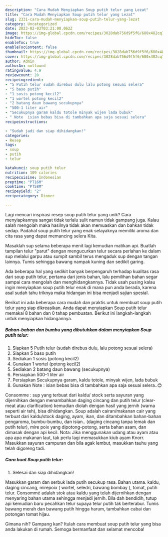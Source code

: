 ```yaml
---
description: "Cara Mudah Menyiapkan Soup putih telur yang Lezat"
title: "Cara Mudah Menyiapkan Soup putih telur yang Lezat"
slug: 2331-cara-mudah-menyiapkan-soup-putih-telur-yang-lezat
category: Uncategorized
date: 2023-02-03T03:21:00.062Z
image: https://img-global.cpcdn.com/recipes/3028dab756d9f5f6/680x482cq70/soup-putih-telur-foto-resep-utama.jpg
hideToc: false
enableToc: true
enableTocContent: false
thumbnail: https://img-global.cpcdn.com/recipes/3028dab756d9f5f6/680x482cq70/soup-putih-telur-foto-resep-utama.jpg
cover: https://img-global.cpcdn.com/recipes/3028dab756d9f5f6/680x482cq70/soup-putih-telur-foto-resep-utama.jpg
author: Admin
authorAv: notfound
ratingvalue: 4.9
reviewcount: 20
recipeingredient:
- "5 Putih telur sudah direbus dulu lalu potong sesuai selera"
- "5 baso putih"
- "1 sosis potong kecil2"
- "1 wortel potong kecil2"
- "2 batang daun bawang secukupnya"
- "500-1 liter air"
- "Secukupnya garam kaldu totole minyak wijen lada bubuk"
- " Note  isian bebas bisa di tambahkan apa saja sesuai selera"
recipeinstructions:

- "Sudah jadi dan siap dihidangkan!"
categories:
- Resep
tags:
- soup
- putih
- telur

katakunci: soup putih telur 
nutrition: 109 calories
recipecuisine: Indonesian
preptime: "PT16M"
cooktime: "PT58M"
recipeyield: "2"
recipecategory: Dinner

---
```





Lagi mencari inspirasi resep soup putih telur yang unik? Cara menyiapkannya sangat tidak terlalu sulit namun tidak gampang juga. Kalau salah mengolah maka hasilnya tidak akan memuaskan dan bahkan tidak sedap. Padahal soup putih telur yang enak selayaknya memiliki aroma dan cita rasa yang dapat memancing selera Kita.





Masaklah sup selama beberapa menit lagi kemudian matikan api. Buatlah tampilan telur &#34;parut&#34; dengan mengucurkan telur secara perlahan ke dalam sup melalui garpu atau sumpit sambil terus mengaduk sup dengan tangan lainnya. Tumis sehingga bawang nampak kuning dan sedikit garing.

Ada beberapa hal yang sedikit banyak berpengaruh terhadap kualitas rasa dari soup putih telur, pertama dari jenis bahan, lalu pemilihan bahan segar sampai cara mengolah dan menghidangkannya. Tidak usah pusing kalau ingin menyiapkan soup putih telur enak di mana pun anda berada, karena asal sudah tahu triknya maka hidangan ini bisa menjadi sajian spesial.






Berikut ini ada beberapa cara mudah dan praktis untuk membuat soup putih telur yang siap dikreasikan. Anda dapat menyiapkan Soup putih telur memakai 8 bahan dan 0 tahap pembuatan. Berikut ini langkah-langkah untuk menyiapkan hidangannya.

<!--inarticleads1-->

##### Bahan-bahan dan bumbu yang dibutuhkan dalam menyiapkan Soup putih telur:

1. Siapkan 5 Putih telur (sudah direbus dulu, lalu potong sesuai selera)
1. Siapkan 5 baso putih
1. Sediakan 1 sosis (potong kecil2)
1. Gunakan 1 wortel (potong kecil2)
1. Sediakan 2 batang daun bawang (secukupnya)
1. Persiapkan 500-1 liter air
1. Persiapkan Secukupnya garam, kaldu totole, minyak wijen, lada bubuk
1. Gunakan  Note : isian bebas bisa di tambahkan apa saja sesuai selera..😊


Consomme : sup yang terbuat dari kaldu/ stock serta sayuran yang dijernihkan dengan menambahkan daging cincang dan putih telur (clear-meat atau clarification) kemudian diolah dengan hasil yang jernih (warna seperti air teh), bisa dihidangkan. Soup adalah cairan/makanan cair yang terbuat dari kaldu/stock daging, ayam, ikan, dan ditambahkan bahan-bahan pengaroma, bumbu-bumbu, dan isian.. (daging cincang tanpa lemak dan putih telur), mire poix yang dipotong-potong, serta bahan asam, dan dimasak dengan api kecil. Nota: Jika menggunakan udang atau ayam atau apa apa makanan laut, tak perlu lagi memasukkan kiub ayam Knorr. Masukkan sayuran campuran dan bila agak lembut, masukkan tauhu yang telah digoreng tadi. 

<!--inarticleads2-->

##### Cara buat Soup putih telur:


1. Selesai dan siap dihidangkan!

Masukkan garam dan serbuk lada putih secukup rasa. Bahan utama. kaldu, daging cincang, mirepoix ( wortel, seledri, bawang bombay ), tomat, putih telur. Consommé adalah stok atau kaldu yang telah dijernihkan dengan menyaring bahan utama sehingga menjadi jernih. Bila dah bendidih, tutup api kemudian baru pecahkan telur supaya telur putih tak berterabur. Tumis bawang merah dan bawang putih hingga harum, tambahkan cabai dan potongan tomat hijau. 

Gimana nih? Gampang kan? Itulah cara membuat soup putih telur yang bisa anda lakukan di rumah. Semoga bermanfaat dan selamat mencoba!
